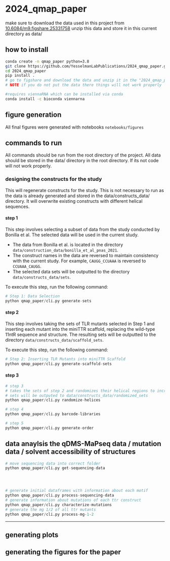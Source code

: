 # 2024_qmap_paper

make sure to download the data used in this project from [10.6084/m9.figshare.25331758](https://figshare.com/articles/dataset/data/25331758) unzip this data and store it in this current directory as data/ <br>

## how to install 

```bash
conda create -n qmap_paper python=3.8
git clone https://github.com/YesselmanLabPublications/2024_qmap_paper.git
cd 2024_qmap_paper
pip install .
# go to figshare and download the data and unzip it in the "2024_qmap_paper" directory
# NOTE if you do not put the data there things will not work properly

#requires viennaRNA which can be installed via conda 
conda install -c bioconda viennarna
```

## figure generation 
All final figures were generated with notebooks `notebooks/figures`

## commands to run
All commands should be run from the root directory of the project. All data should be stored in the data/ directory in the root 
directory. If its not code will not work properly.

### designing the constructs for the study 
This will regenerate constructs for the study. This is not necessary to run as the data is already generated and stored in the data/constructs_data/ directory. It will overwrite existing constructs with different helical sequences.

#### step 1 

This step involves selecting a subset of data from the study conducted by Bonilla et al. The selected data will be used in the current study.

- The data from Bonilla et al. is located in the directory `data/construction_data/bonilla_et_al_pnas_2021`.
- The construct names in the data are reversed to maintain consistency with the current study. For example, `CAUGG_CCUAAA` is reversed to `CCUAAA_CAUGG`.
- The selected data sets will be outputted to the directory `data/constructs_data/sets`.

To execute this step, run the following command:
```python
# Step 1: Data Selection
python qmap_paper/cli.py generate-sets
```
#### step 2

This step involves taking the sets of TLR mutants selected in Step 1 and inserting each mutant into the miniTTR scaffold, replacing the wild-type 11ntR sequence and structure. The resulting sets will be outputted to the directory `data/constructs_data/scaffold_sets`.

To execute this step, run the following command:

```python
# Step 2: Inserting TLR Mutants into miniTTR Scaffold
python qmap_paper/cli.py generate-scaffold-sets
```
#### step 3

```python
# step 3 
# takes the sets of step 2 and randomizes their helical regions to increase the diversity of the library.
# sets will be outputed to data/constructs_data/randomized_sets
python qmap_paper/cli.py randomize-helices

# step 4 
python qmap_paper/cli.py barcode-libraries

# step 5 
python qmap_paper/cli.py generate-order

```

## data anaylsis the qDMS-MaPseq data / mutation data / solvent accessibility of structures

```python
# move sequencing data into correct folder
python qmap_paper/cli.py get-sequencing-data




# generate initial dataframes with information about each motif
python qmap_paper/cli.py process-sequencing-data
# generate information about mutations of each ttr construct 
python qmap_paper/cli.py characterize-mutations
# generate the mg 1/2 of all ttr mutants
python qmap_paper/cli.py process-mg-1-2

```

----------

## generating plots 




## generating the figures for the paper 



